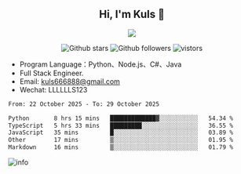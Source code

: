 <h2 align="center"> Hi, I'm Kuls 👋 </h2>
<p align="center">
    <p align="center">
        <img src=" https://avatars.githubusercontent.com/u/42165104?s=460&u=5c7fbf0bce7d4b38a15a44676e6f64b529e47598&v=4"/>
    </p>
    <p align="center">
      <img src="https://img.shields.io/github/stars/hellokuls?style=social" alt="Github stars" />
      <img src="https://img.shields.io/github/followers/hellokuls?style=social" alt="Github followers" />
      <img src="https://visitor-badge.glitch.me/badge?page_id=hellokuls.readme" alt="vistors" />
    </p>
</p>

- Program Language：Python、Node.js、C#、Java
- Full Stack Engineer.
- Email: kuls666888@gmail.com
- Wechat: LLLLLLS123

<!--START_SECTION:waka-->

```txt
From: 22 October 2025 - To: 29 October 2025

Python       8 hrs 15 mins   █████████████▓░░░░░░░░░░░   54.34 %
TypeScript   5 hrs 33 mins   █████████░░░░░░░░░░░░░░░░   36.55 %
JavaScript   35 mins         █░░░░░░░░░░░░░░░░░░░░░░░░   03.89 %
Other        17 mins         ▒░░░░░░░░░░░░░░░░░░░░░░░░   01.95 %
Markdown     16 mins         ▒░░░░░░░░░░░░░░░░░░░░░░░░   01.79 %
```

<!--END_SECTION:waka-->

![info](https://github-readme-stats.vercel.app/api?username=hellokuls&show_icons=true&count_private=true&hide=prs&theme=default_repocard)


